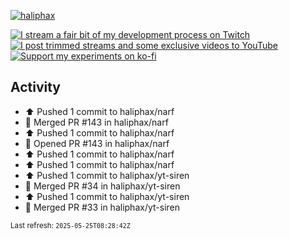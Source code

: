 [![haliphax](https://pbs.twimg.com/profile_banners/458808076/1545597092/1500x500)](https://haliphax.dev)

[![I stream a fair bit of my development process on Twitch](https://img.shields.io/twitch/status/haliphax?logo=twitch&style=for-the-badge)](https://twitch.tv/haliphax) &nbsp; [![I post trimmed streams and some exclusive videos to YouTube](https://img.shields.io/badge/youtube-watch-f00?logo=youtube&style=for-the-badge)](https://youtube.com/haliphaxyt) &nbsp; [![Support my experiments on ko-fi](https://img.shields.io/badge/kofi-support-ff5e5b?logo=ko-fi&style=for-the-badge)](https://ko-fi.com/haliphax)

## Activity

* ⬆️ Pushed 1 commit to haliphax/narf
* 🎉 Merged PR #143 in haliphax/narf
* ⬆️ Pushed 1 commit to haliphax/narf
* 💪 Opened PR #143 in haliphax/narf
* ⬆️ Pushed 1 commit to haliphax/narf
* ⬆️ Pushed 1 commit to haliphax/narf
* ⬆️ Pushed 1 commit to haliphax/yt-siren
* 🎉 Merged PR #34 in haliphax/yt-siren
* ⬆️ Pushed 1 commit to haliphax/yt-siren
* 🎉 Merged PR #33 in haliphax/yt-siren

<small>Last refresh: `2025-05-25T08:28:42Z`</small>
